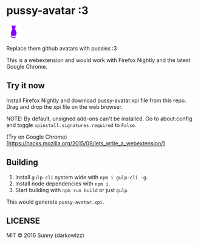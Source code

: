 pussy-avatar :3
===============

![Pussy](https://raw.githubusercontent.com/darkowlzz/pussy-avatar/master/avatar.png)

Replace them github avatars with pussies :3

This is a webextension and would work with Firefox Nightly and the latest Google
Chrome.


## Try it now

Install Firefox Nightly and download pussy-avatar.xpi file from this repo. Drag
and drop the xpi file on the web browser.

NOTE: By default, unsigned add-ons can't be installed. Go to about:config and
toggle `xpinstall.signatures.required` to `False`.

(Try on Google Chrome)[https://hacks.mozilla.org/2015/09/lets_write_a_webextension/]


## Building

1. Install `gulp-cli` system wide with `npm i gulp-cli -g`.
2. Install node dependencies with `npm i`.
3. Start building with `npm run build` or just `gulp`.

This would generate `pussy-avatar.xpi`.


## LICENSE

MIT &copy; 2016 Sunny (darkowlzz)
